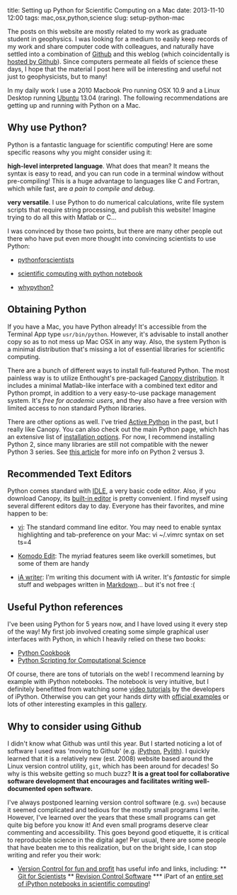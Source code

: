 title: Setting up Python for Scientific Computing on a Mac
date: 2013-11-10 12:00
tags: mac,osx,python,science
slug: setup-python-mac


The posts on this website are mostly related to my work as graduate student in geophysics. I was looking for a medium to easily keep records of my work and share computer code with colleagues, and naturally have settled into a combination of [Github](https://github.com/) and this weblog (which coincidentally is [hosted by Github](http://pages.github.com)). Since computers permeate all fields of science these days, I hope that the material I post here will be interesting and useful not just to geophysicists, but to many!

In my daily work I use a 2010 Macbook Pro running OSX 10.9 and a Linux Desktop running [Ubuntu](http://www.ubuntu.com) 13.04 (raring). The following recommendations are getting up and running with Python on a Mac.


## Why use Python?
Python is a fantastic language for scientific computing! Here are some specific reasons why you might consider using it: 

**high-level interpreted language**. What does that mean? It means the syntax is easy to read, and you can run code in a terminal window without pre-compiling! This is a huge advantage to languages like C and Fortran, which while fast, are *a pain to compile and debug*. 

**very versatile**. I use Python to do numerical calculations, write file system scripts that require string processing, and publish this website! Imagine trying to do all this with Matlab or C...

I was convinced by those two points, but there are many other people out there who have put even more thought into convincing scientists to use Python:

* [pythonforscientists](https://sites.google.com/site/pythonforscientists/)

* [scientific computing with python notebook](http://nbviewer.ipython.org/urls/raw.github.com/jrjohansson/scientific-python-lectures/master/Lecture-0-Scientific-Computing-with-Python.ipynb)

* [whypython?](http://www.stat.washington.edu/~hoytak/blog/whypython.html)


## Obtaining Python
If you have a Mac, you have Python already! It's accessible from the Terminal App type `usr/bin/python`. However, it's advisable to install another copy so as to not mess up Mac OSX in any way. Also, the system Python is a minimal distribution that's missing a lot of essential libraries for scientific computing. 

There are a bunch of different ways to install full-featured Python. The most painless way is to utilize Enthought's pre-packaged [Canopy distribution](https://www.enthought.com/products/canopy/). It includes a minimal Matlab-like interface with a combined text editor and Python prompt, in addition to a very easy-to-use package management system. It's *free for academic users*, and they also have a free version with limited access to non standard Python libraries. 

There are other options as well. I've tried [Active Python](http://www.activestate.com/activepython) in the past, but I really like Canopy. You can also check out the main Python page, which has an extensive list of [installation options](http://www.python.org/getit/). For now, I recommend installing Python 2, since many libraries are still not compatible with the newer Python 3 series. See [this article](http://jakevdp.github.io/blog/2013/01/03/will-scientists-ever-move-to-python-3/) for more info on Python 2 versus 3.

## Recommended Text Editors
Python comes standard with [IDLE](http://docs.python.org/2/library/idle.html), a very basic code editor. Also, if you download Canopy, its [built-in editor](http://docs.enthought.com/canopy/quick-start/code_editor.html) is pretty convenient. I find myself using several different editors day to day. Everyone has their favorites, and mine happen to be:

* [vi](http://www.vim.org): The standard command line editor. You may need to enable syntax highlighting and tab-preference on your Mac: 
		vi ~/.vimrc
		syntax on
		set ts=4	

* [Komodo Edit](http://www.activestate.com/komodo-edit): The myriad features seem like overkill sometimes, but some of them are handy
* [iA writer](http://www.iawriter.com/mac/): I'm writing this document with iA writer. It's *fantastic* for simple stuff and webpages written in [Markdown](http://daringfireball.net/projects/markdown/)... but it's not free :( 

## Useful Python references
I've been using Python for 5 years now, and I have loved using it every step of the way! My first job involved creating some simple graphical user interfaces with Python, in which I heavily relied on these two books:

* [Python Cookbook](http://www.amazon.com/Python-Cookbook-David-Beazley/dp/1449340377/ref=sr_1_1?ie=UTF8&qid=1384231118&sr=8-1&keywords=python+cookbook)
* [Python Scripting for Computational Science](http://www.amazon.com/Python-Scripting-Computational-Science-Engineering/dp/3540739157/ref=sr_1_2?ie=UTF8&qid=1384231180&sr=8-2&keywords=scientific+computing+python)

Of course, there are tons of tutorials on the web! I recommend learning by example with iPython notebooks. The notebook is very intuitive, but I definitely benefitted from watching some [video tutorials](http://ipython.org/videos.html) by the developers of iPython. Otherwise you can get your hands dirty with [official examples](https://github.com/ipython/ipython/tree/master/examples/notebooks#a-collection-of-notebooks-for-using-ipython-effectively) or lots of other interesting examples in this [gallery](https://github.com/ipython/ipython/wiki/A-gallery-of-interesting-IPython-Notebooks). 

## Why to consider using Github
I didn't know what Github was until this year. But I started noticing a lot of software I used was 'moving to Github' (e.g. [iPython](https://github.com/ipython/ipython), [Pylith](https://github.com/geodynamics/pylith)). I quickly learned that it is a relatively new (est. 2008) website based around the Linux version control utility, `git`, which has been around for decades! So why is this website getting so much buzz? **It is a great tool for collaborative software development that encourages and facilitates writing well-documented open software.** 

I've always postponed learning version control software (e.g. `svn`) because it seemed complicated and tedious for the mostly small programs I write. However, I've learned over the years that these small programs can get quite big before you know it! And even small programs deserve clear commenting and accessibility. This goes beyond good etiquette, it is critical to reproducible science in the digital age! Per usual, there are some people that have beaten me to this realization, but on the bright side, I can stop writing and refer you their work:

* [Version Control for fun and profit](http://nbviewer.ipython.org/urls/github.com/fperez/reprosw/raw/master/Version%2520Control.ipynb) has useful info and links, including: 
	** [Git for Scientists](http://nyuccl.org/pages/GitTutorial/) 
	** [Revision Control Software](http://nbviewer.ipython.org/urls/raw.github.com/jrjohansson/scientific-python-lectures/master/Lecture-7-Revision-Control-Software.ipynb)
	*** iPart of an [entire set of iPython notebooks in scientific computing](https://github.com/jrjohansson/scientific-python-lectures)!
